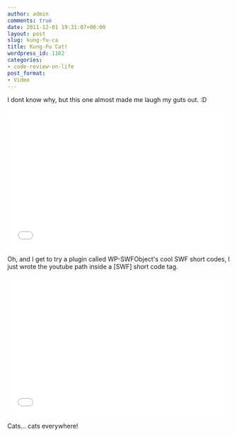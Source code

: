 ```yaml
---
author: admin
comments: true
date: 2011-12-01 19:31:07+00:00
layout: post
slug: kung-fu-ca
title: Kung-Fu Cat!
wordpress_id: 1162
categories:
- code-review-on-life
post_format:
- Video
---
```


I dont know why, but this one almost made me laugh my guts out. :D


<iframe width="100%" height="315" src="//www.youtube.com/embed/fHT2yiFJjqI" frameborder="0" allowfullscreen></iframe>

Oh, and I get to try a plugin called WP-SWFObject's cool SWF short codes, I just wrote the youtube path inside a [SWF] short code tag.

<iframe width="100%" height="315" src="//www.youtube.com/embed/opGVNLImgw4" frameborder="0" allowfullscreen></iframe>

Cats... cats everywhere!
